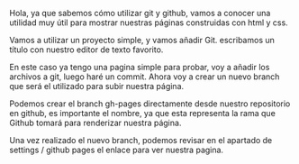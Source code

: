
Hola, ya que sabemos cómo utilizar git y github,  vamos a conocer una utilidad muy útil para mostrar nuestras páginas construidas con html y css.

Vamos a utilizar un proyecto simple, y vamos añadir Git.
escribamos un título con nuestro editor de texto favorito.

En este caso ya tengo una pagina simple para probar, voy a añadir los archivos a git, luego haré un commit.  Ahora voy a crear un nuevo branch que será el utilizado para subir nuestra página.

Podemos crear el branch gh-pages directamente desde nuestro repositorio en github,  es importante el nombre, ya que esta representa la rama que Github tomará para renderizar nuestra página.

Una vez realizado el nuevo branch, podemos revisar en el apartado de settings / github pages el enlace para ver nuestra pagina.
